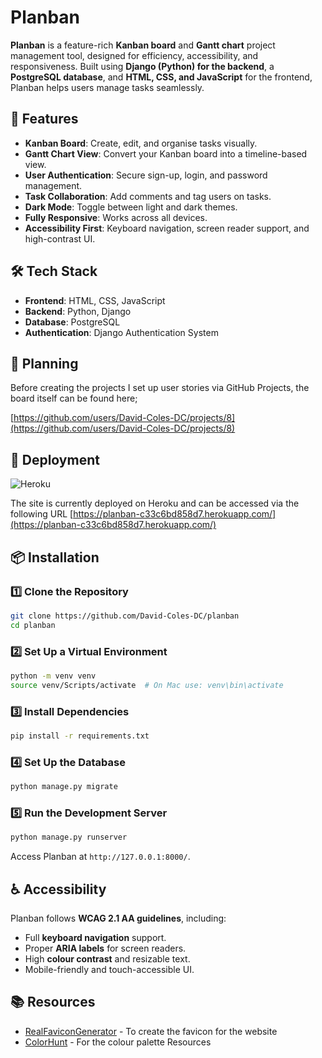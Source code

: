 # Planban

**Planban** is a feature-rich **Kanban board** and **Gantt chart** project management tool, designed for efficiency, accessibility, and responsiveness. Built using **Django (Python) for the backend**, a **PostgreSQL database**, and **HTML, CSS, and JavaScript** for the frontend, Planban helps users manage tasks seamlessly.

## 🚀 Features
- **Kanban Board**: Create, edit, and organise tasks visually.
- **Gantt Chart View**: Convert your Kanban board into a timeline-based view.
- **User Authentication**: Secure sign-up, login, and password management.
- **Task Collaboration**: Add comments and tag users on tasks.
- **Dark Mode**: Toggle between light and dark themes.
- **Fully Responsive**: Works across all devices.
- **Accessibility First**: Keyboard navigation, screen reader support, and high-contrast UI.

## 🛠️ Tech Stack
- **Frontend**: HTML, CSS, JavaScript
- **Backend**: Python, Django
- **Database**: PostgreSQL
- **Authentication**: Django Authentication System

## 📅 Planning

Before creating the projects I set up user stories via GitHub Projects, the board itself can be found here;

[https://github.com/users/David-Coles-DC/projects/8](https://github.com/users/David-Coles-DC/projects/8)

## 🚀 Deployment

![Heroku](https://img.shields.io/badge/Heroku-430098?style=for-the-badge&logo=heroku&logoColor=white)

The site is currently deployed on Heroku and can be accessed via the following URL [https://planban-c33c6bd858d7.herokuapp.com/](https://planban-c33c6bd858d7.herokuapp.com/)

## 📦 Installation
### **1️⃣ Clone the Repository**
```sh
git clone https://github.com/David-Coles-DC/planban
cd planban
```

### **2️⃣ Set Up a Virtual Environment**
```sh
python -m venv venv
source venv/Scripts/activate  # On Mac use: venv\bin\activate
```

### **3️⃣ Install Dependencies**
```sh
pip install -r requirements.txt
```

### **4️⃣ Set Up the Database**
```sh
python manage.py migrate
```

### **5️⃣ Run the Development Server**
```sh
python manage.py runserver
```
Access Planban at `http://127.0.0.1:8000/`.

## ♿ Accessibility
Planban follows **WCAG 2.1 AA guidelines**, including:
- Full **keyboard navigation** support.
- Proper **ARIA labels** for screen readers.
- High **colour contrast** and resizable text.
- Mobile-friendly and touch-accessible UI.

## 📚 Resources

- [RealFaviconGenerator](https://realfavicongenerator.net/) - To create the favicon for the website
- [ColorHunt](https://colorhunt.co/palette/091057024caaec8305dbd3d3) - For the colour palette Resources